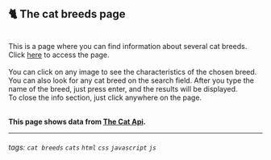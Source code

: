 ## 🐈 The cat breeds page
<br>
This is a page where you can find information about several cat breeds. Click <a href="#">here</a> to access the page.<br><br>
You can click on any image to see the characteristics of the chosen breed. <br> 
You can also look for any cat breed on the search field. After you type the name of the breed, just press enter, and the results will be displayed.<br>
To close the info section, just click anywhere on the page.<br> <br>

**This page shows data from <a href="https://thecatapi.com/"> The Cat Api</a>.**

---

###### tags: `cat breeds` `cats` `html` `css` `javascript` `js`
